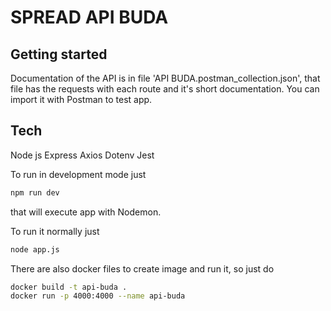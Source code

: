 # SPREAD API BUDA

## Getting started

Documentation of the API is in file 'API BUDA.postman_collection.json', that file has the requests with each route and it's short documentation. You can import it with Postman to test app. 

## Tech
Node js 
Express
Axios
Dotenv 
Jest

To run in development mode just 
```bash
npm run dev
```
that will execute app with Nodemon.

To run it normally just
```bash
node app.js
```

There are also docker files to create image and run it,
so just do 
```bash
docker build -t api-buda .
docker run -p 4000:4000 --name api-buda
``` 
